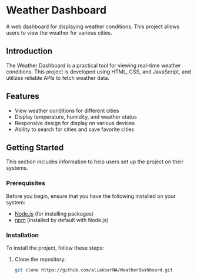# Weather Dashboard

A web dashboard for displaying weather conditions. This project allows users to view the weather for various cities.

## Introduction

The Weather Dashboard is a practical tool for viewing real-time weather conditions. This project is developed using HTML, CSS, and JavaScript, and utilizes reliable APIs to fetch weather data.

## Features

- View weather conditions for different cities
- Display temperature, humidity, and weather status
- Responsive design for display on various devices
- Ability to search for cities and save favorite cities

## Getting Started

This section includes information to help users set up the project on their systems.

### Prerequisites

Before you begin, ensure that you have the following installed on your system:

- [Node.js](https://nodejs.org/) (for installing packages)
- [npm](https://www.npmjs.com/) (installed by default with Node.js)

### Installation

To install the project, follow these steps:

1. Clone the repository:
   ```bash
   git clone https://github.com/aliakbarNA/WeatherDashboard.git